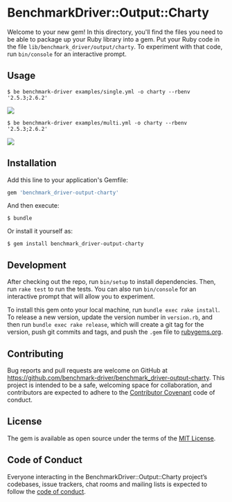 # BenchmarkDriver::Output::Charty

Welcome to your new gem! In this directory, you'll find the files you need to be able to package up your Ruby library into a gem. Put your Ruby code in the file `lib/benchmark_driver/output/charty`. To experiment with that code, run `bin/console` for an interactive prompt.

## Usage

```
$ be benchmark-driver examples/single.yml -o charty --rbenv '2.5.3;2.6.2'
```

![](https://github.com/benchmark-driver/benchmark_driver-output-charty/blob/master/images/single.png)

```
$ be benchmark-driver examples/multi.yml -o charty --rbenv '2.5.3;2.6.2'
```

![](https://github.com/benchmark-driver/benchmark_driver-output-charty/blob/master/images/multi.png)

## Installation

Add this line to your application's Gemfile:

```ruby
gem 'benchmark_driver-output-charty'
```

And then execute:

    $ bundle

Or install it yourself as:

    $ gem install benchmark_driver-output-charty

## Development

After checking out the repo, run `bin/setup` to install dependencies. Then, run `rake test` to run the tests. You can also run `bin/console` for an interactive prompt that will allow you to experiment.

To install this gem onto your local machine, run `bundle exec rake install`. To release a new version, update the version number in `version.rb`, and then run `bundle exec rake release`, which will create a git tag for the version, push git commits and tags, and push the `.gem` file to [rubygems.org](https://rubygems.org).

## Contributing

Bug reports and pull requests are welcome on GitHub at https://github.com/benchmark-driver/benchmark_driver-output-charty. This project is intended to be a safe, welcoming space for collaboration, and contributors are expected to adhere to the [Contributor Covenant](http://contributor-covenant.org) code of conduct.

## License

The gem is available as open source under the terms of the [MIT License](https://opensource.org/licenses/MIT).

## Code of Conduct

Everyone interacting in the BenchmarkDriver::Output::Charty project’s codebases, issue trackers, chat rooms and mailing lists is expected to follow the [code of conduct](https://github.com/benchmark-driver/benchmark_driver-output-charty/blob/master/CODE_OF_CONDUCT.md).
